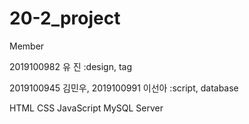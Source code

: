 # 20-2_project

Member

2019100982 유 진 :design, tag

2019100945 김민우, 2019100991 이선아 :script, database


HTML  CSS   JavaScript   MySQL   Server
